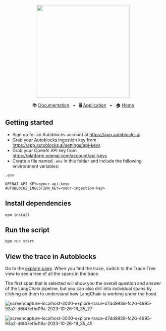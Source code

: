 <!-- banner start -->
<p align="center">
  <img src="https://app.autoblocks.ai/images/logo.png" width="300px">
</p>

<p align="center">
  📚
  <a href="https://docs.autoblocks.ai/">Documentation</a>
  &nbsp;
  •
  &nbsp;
  🖥️
  <a href="https://app.autoblocks.ai/">Application</a>
  &nbsp;
  •
  &nbsp;
  🏠
  <a href="https://www.autoblocks.ai/">Home</a>
</p>
<!-- banner end -->

<!-- getting started start -->
## Getting started

- Sign up for an Autoblocks account at https://app.autoblocks.ai
- Grab your Autoblocks ingestion key from https://app.autoblocks.ai/settings/api-keys
- Grab your OpenAI API key from https://platform.openai.com/account/api-keys
- Create a file named `.env` in this folder and include the following environment variables:

`.env`
```
OPENAI_API_KEY=<your-api-key>
AUTOBLOCKS_INGESTION_KEY=<your-ingestion-key>
```
<!-- getting started end -->

## Install dependencies

```
npm install
```

## Run the script

```
npm run start
```

## View the trace in Autoblocks

Go to the [explore page](https://app.autoblocks.ai/explore). When you find the trace, switch to the Trace Tree view to
see a tree of all the spans in the trace.

The first span that is selected will show you the overall question and answer of the LangChain pipeline, but you can also
drill into individual spans by clicking on them to understand how LangChain is working under the hood.

![screencapture-localhost-3000-explore-trace-d7dd9939-fc26-4995-93a2-d6f47ef5d19a-2023-10-26-18_35_27](https://github.com/autoblocksai/autoblocks-examples/assets/7498009/590e232a-eeaf-46a1-b9e3-3c0a8648234b)

![screencapture-localhost-3000-explore-trace-d7dd9939-fc26-4995-93a2-d6f47ef5d19a-2023-10-26-18_35_45](https://github.com/autoblocksai/autoblocks-examples/assets/7498009/b32d7776-8378-49cc-a866-7ba6bd08f5e5)
